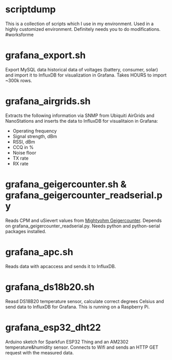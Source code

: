 # scriptdump
This is a collection of scripts which I use in my environment. Used in a highly customized environment. Definitely needs you to do modifications. #worksforme

# grafana_export.sh
Export MySQL data historical data of voltages (battery, consumer, solar) and import it to InfluxDB for visualization in Grafana. Takes HOURS to import ~300k rows.

# grafana_airgrids.sh
Extracts the following information via SNMP from Ubiquiti AirGrids and NanoStations and inserts the data to InfluxDB for visualitaion in Grafana:
- Operating frequency
- Signal strength, dBm
- RSSI, dBm
- CCQ in %
- Noise floor
- TX rate
- RX rate

# grafana_geigercounter.sh & grafana_geigercounter_readserial.py
Reads CPM and uSievert values from <a href="http://mightyohm.com/blog/products/geiger-counter/">Mightyohm Geigercounter</a>. Depends on grafana_geigercounter_readserial.py.
Needs python and python-serial packages installed.

# grafana_apc.sh
Reads data with apcaccess and sends it to InfluxDB.

# grafana_ds18b20.sh
Reasd DS18B20 temperature sensor, calculate correct degrees Celsius and send data to InfluxDB for Grafana. This is running on a Raspberry Pi.

# grafana_esp32_dht22
Arduino sketch for Sparkfun ESP32 Thing and an AM2302 temperature&humidity sensor. Connects to Wifi and sends an HTTP GET request with the measured data.